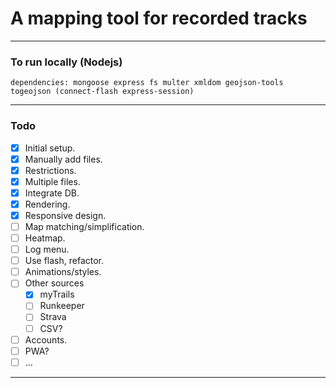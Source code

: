 # A mapping tool for recorded tracks
---

### To run locally (Nodejs)

    dependencies: mongoose express fs multer xmldom geojson-tools togeojson (connect-flash express-session)
---

### Todo

- [x] Initial setup.
- [x] Manually add files.
- [x] Restrictions.
- [x] Multiple files.
- [x] Integrate DB.
- [x] Rendering.
- [x] Responsive design.
- [ ] Map matching/simplification.
- [ ] Heatmap.
- [ ] Log menu.
- [ ] Use flash, refactor.
- [ ] Animations/styles.
- [ ] Other sources
	- [x] myTrails
	- [ ] Runkeeper
	- [ ] Strava
	- [ ] CSV?
- [ ] Accounts.
- [ ] PWA?
- [ ] ...
---